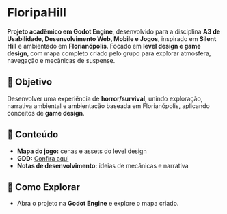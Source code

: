 # FloripaHill

**Projeto acadêmico em Godot Engine**, desenvolvido para a disciplina **A3 de Usabilidade, Desenvolvimento Web, Mobile e Jogos**, inspirado em **Silent Hill** e ambientado em **Florianópolis**. Focado em **level design e game design**, com mapa completo criado pelo grupo para explorar atmosfera, navegação e mecânicas de suspense.

## 🎯 Objetivo
Desenvolver uma experiência de **horror/survival**, unindo exploração, narrativa ambiental e ambientação baseada em Florianópolis, aplicando conceitos de **game design**.

## 📂 Conteúdo
- **Mapa do jogo:** cenas e assets do level design  
- **GDD:** [Confira aqui](https://github.com/y-leandro/Trabalho-A3-gamedev/blob/main/GDD%20FLORIPA%20HILL.pdf)  
- **Notas de desenvolvimento:** ideias de mecânicas e narrativa

## 🚀 Como Explorar
- Abra o projeto na **Godot Engine** e explore o mapa criado.
